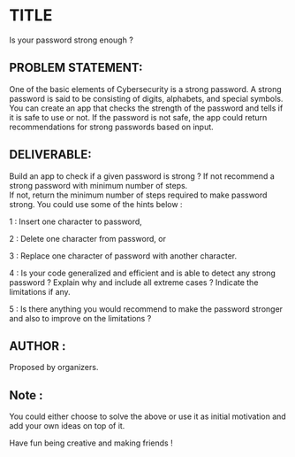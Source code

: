# TITLE
Is your password strong enough ? 

## PROBLEM STATEMENT: 
One of the basic elements of Cybersecurity is a strong password. A strong password is said to be consisting of digits, alphabets, and special symbols. You can create an app that checks the strength of the password and tells if it is safe to use or not. If the password is not safe, the app could return recommendations for strong passwords based on input. 

## DELIVERABLE: 
Build an app to check if a given password is strong ? If not recommend a strong password with minimum number of steps.  
If not, return the minimum number of steps required to make password strong. You could use some of the hints below : 

 1 : Insert one character to password,

 2 : Delete one character from password, or

 3 : Replace one character of password with another character. 

 4 : Is your code generalized and efficient and is able to detect any strong password ? Explain why and include all extreme cases ? Indicate the limitations if any. 

 5 : Is there anything you would recommend to make the password stronger and also to improve on the limitations ? 

## AUTHOR : 
Proposed by organizers. 

## Note : 
You could either choose to solve the above or use it as initial motivation and add your own ideas on top of it. 

Have fun being creative and making friends ! 
